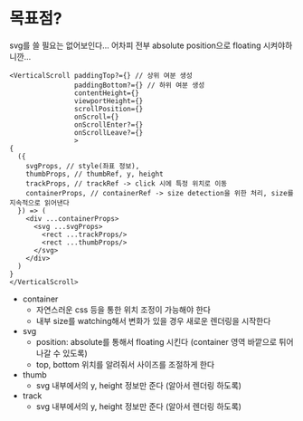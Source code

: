 # 목표점?

svg를 쓸 필요는 없어보인다...
어차피 전부 absolute position으로 floating 시켜야하니깐...

```
<VerticalScroll paddingTop?={} // 상위 여분 생성
                paddingBottom?={} // 하위 여분 생성
                contentHeight={}
                viewportHeight={}
                scrollPosition={}
                onScroll={}
                onScrollEnter?={}
                onScrollLeave?={}
                >
{
  ({
    svgProps, // style(좌표 정보), 
    thumbProps, // thumbRef, y, height
    trackProps, // trackRef -> click 시에 특정 위치로 이동
    containerProps, // containerRef -> size detection을 위한 처리, size를 지속적으로 읽어낸다
  }) => (
    <div ...containerProps>
      <svg ...svgProps>
        <rect ...trackProps/>
        <rect ...thumbProps/>
      </svg>
    </div>
  )
}
</VerticalScroll>
```

- container
  - 자연스러운 css 등을 통한 위치 조정이 가능해야 한다
  - 내부 size를 watching해서 변화가 있을 경우 새로운 렌더링을 시작한다
- svg
  - position: absolute를 통해서 floating 시킨다 (container 영역 바깥으로 튀어나갈 수 있도록)
  - top, bottom 위치를 알려줘서 사이즈를 조절하게 한다
- thumb
  - svg 내부에서의 y, height 정보만 준다 (알아서 렌더링 하도록)
- track
  - svg 내부에서의 y, height 정보만 준다 (알아서 렌더링 하도록)